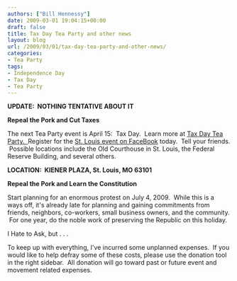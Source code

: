```yaml
---
authors: ["Bill Hennessy"]
date: 2009-03-01 19:04:15+00:00
draft: false
title: Tax Day Tea Party and other news
layout: blog
url: /2009/03/01/tax-day-tea-party-and-other-news/
categories:
- Tea Party
tags:
- Independence Day
- Tax Day
- Tea Party
---
```


**UPDATE:  NOTHING TENTATIVE ABOUT IT**

**Repeal the Pork and Cut Taxes**

The next Tea Party event is April 15:  Tax Day.  Learn more at [Tax Day Tea Party.  ](https://www.stlouisteaparty.com)Register for the [St. Louis event on FaceBook](https://www.facebook.com/event.php?eid=66989849578) today.  Tell your friends.  Possible locations include the Old Courthouse in St. Louis, the Federal Reserve Building, and several others. 

**LOCATION:  KIENER PLAZA, St. Louis, MO 63101**

**Repeal the Pork and Learn the Constitution**

Start planning for an enormous protest on July 4, 2009.  While this is a ways off, it's already late for planning and gaining commitments from friends, neighbors, co-workers, small business owners, and the community.  For one year, do the noble work of preserving the Republic on this holiday.  

I Hate to Ask, but . . .

To keep up with everything, I've incurred some unplanned expenses.  If you would like to help defray some of these costs, please use the donation tool in the right sidebar.  All donation will go toward past or future event and movement related expenses.
